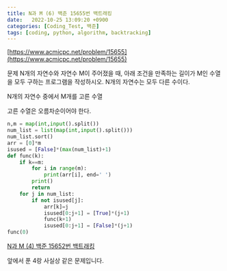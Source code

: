 ```yaml
---
title: N과 M (6) 백준 15655번 백트래킹
date:   2022-10-25 13:09:20 +0900
categories: [Coding_Test, 백준]
tags: [coding, python, algorithm, backtracking]
---
```


[https://www.acmicpc.net/problem/15655](https://www.acmicpc.net/problem/15655)

문제
N개의 자연수와 자연수 M이 주어졌을 때, 아래 조건을 만족하는 길이가 M인 수열을 모두 구하는 프로그램을 작성하시오. N개의 자연수는 모두 다른 수이다.

N개의 자연수 중에서 M개를 고른 수열  

고른 수열은 오름차순이어야 한다.

```py
n,m = map(int,input().split())
num_list = list(map(int,input().split()))
num_list.sort()
arr = [0]*m
isused = [False]*(max(num_list)+1)
def func(k):
    if k==m:
        for i in range(m):
            print(arr[i], end=' ')
        print()
        return
    for j in num_list:
        if not isused[j]:
            arr[k]=j
            isused[0:j+1] = [True]*(j+1)
            func(k+1)
            isused[0:j+1] = [False]*(j+1)
func(0)
```

[N과 M (4) 백준 15652번 백트래킹](https://jeong-daniel.github.io/posts/N%EA%B3%BC-M-(4)-%EB%B0%B1%EC%A4%80-15652%EB%B2%88-%EB%B0%B1%ED%8A%B8%EB%9E%98%ED%82%B9/)

앞에서 푼 4랑 사실상 같은 문제입니다.